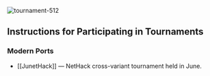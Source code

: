 ![tournament-512](https://github.com/hyvanmielenpelit/GnollHack/assets/16661034/3a60bb83-fca3-49bd-949a-d1a52799349a)

## Instructions for Participating in Tournaments

### Modern Ports

- [[JunetHack]] — NetHack cross-variant tournament held in June.